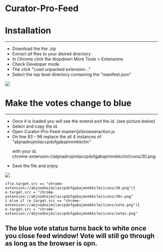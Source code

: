 # Curator-Pro-Feed

<h1>Installation</h1><hr>
<ul>
<li>Download the the .zip</li>
<li>Extract all files to your disired directory</li>
<li>In Chrome click the dropdown More Tools > Extensions</li>
<li>Check Developer mode</li>
<li>The click "Load unpacked extension..."</li>
<li>Select the top level directory containing the "manifest.json"</li>
</ul>


<img src="http://i.imgur.com/xd23NsP.jpg">
<div>
<h1>Make the votes change to blue</h1><hr>
<ul>
<li>Once it is loaded you will see the extend and the id. (see picture below)</li>
<li>Select and copy the id. </li>
<li>Open Curator-Pro-Feed-master\js\browseraction.js</li>
<li>On line 93 - 96 replace the all 4 instances of "abjnadnojmilaccpdofgabajmnmkkclm"

with your id.
 <br>
  chrome-extension://abjnadnojmilaccpdofgabajmnmkkclm/icons/30.png
  </li>
<li>Save the file and enjoy.</li>
</ul>
</div>


<img src="http://i.imgur.com/vJuMHQ4.jpg">

```
if(e.target.src == "chrome-extension://abjnadnojmilaccpdofgabajmnmkkclm/icons/30.png"){
e.target.src = "chrome-extension://abjnadnojmilaccpdofgabajmnmkkclm/icons/30v.png"
} else if (e.target.src == "chrome-extension://abjnadnojmilaccpdofgabajmnmkkclm/icons/vote.png"){
e.target.src = "chrome-extension://abjnadnojmilaccpdofgabajmnmkkclm/icons/votev.png"
```
  
<h2>The blue vote status turns back to white once you close feed window! Vote will still go through as long as the browser is opn.</h2>
